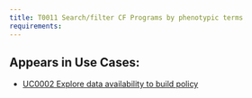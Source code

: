 ```yaml
---
title: T0011 Search/filter CF Programs by phenotypic terms
requirements:
---
```


## Appears in Use Cases:

-   [UC0002 Explore data availability to build policy](../use-cases/uc0002-explore-data-availability-to-build-policy.md)
